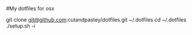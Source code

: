 #My dotfiles for osx

git clone git@github.com:cutandpastey/dotfiles.git ~/.dotfiles
cd ~/.dotfiles
./setup.sh -i
